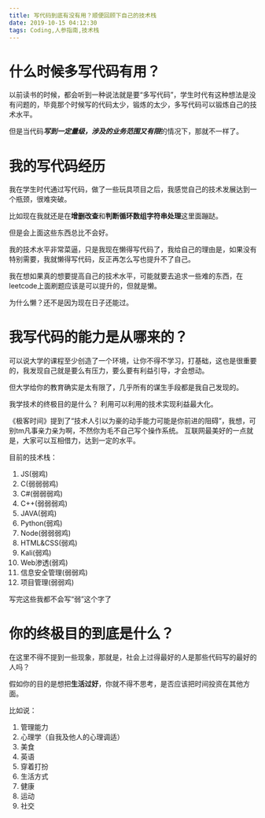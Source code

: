 ```yaml
---
title: 写代码到底有没有用？顺便回顾下自己的技术栈
date: 2019-10-15 04:12:30
tags: Coding,人参指南,技术栈
---
```


# 什么时候多写代码有用？

以前读书的时候，都会听到一种说法就是要“多写代码”，学生时代有这种想法是没有问题的，毕竟那个时候写的代码太少，锻炼的太少，多写代码可以锻炼自己的技术水平。

但是当代码***写到一定量级，涉及的业务范围又有限***的情况下，那就不一样了。

# 我的写代码经历

我在学生时代通过写代码，做了一些玩具项目之后，我感觉自己的技术发展达到一个瓶颈，很难突破。

比如现在我就还是在**增删改查**和**判断循环数组字符串处理**这里面蹦跶。

但是会上面这些东西总比不会好。

我的技术水平非常菜逼，只是我现在懒得写代码了，我给自己的理由是，如果没有特别需要，我就懒得写代码，反正再怎么写也提升不了自己。

我在想如果真的想要提高自己的技术水平，可能就要去追求一些难的东西，在leetcode上面刷题应该是可以提升的，但就是懒。

为什么懒？还不是因为现在日子还能过。

# 我写代码的能力是从哪来的？

可以说大学的课程至少创造了一个环境，让你不得不学习，打基础，这也是很重要的，我发现自己就是要么有压力，要么要有利益引导，才会想动。

但大学给你的教育确实是太有限了，几乎所有的谋生手段都是我自己发现的。

我学技术的终极目的是什么？
利用可以利用的技术实现利益最大化。

《极客时间》提到了“技术人引以为豪的动手能力可能是你前进的阻碍”，我想，可别tm凡事亲力亲为啊，不然你为毛不自己写个操作系统。
互联网最美好的一点就是，大家可以互相借力，达到一定的水平。

目前的技术栈：
1. JS(弱鸡)
2. C(弱弱弱鸡)
3. C#(弱弱弱鸡)
4. C++(弱弱弱鸡)
5. JAVA(弱鸡)
6. Python(弱鸡)
7. Node(弱弱弱鸡)
8. HTML&CSS(弱鸡)
9. Kali(弱鸡)
10. Web渗透(弱鸡)
11. 信息安全管理(弱弱鸡)
12. 项目管理(弱弱鸡)
 

写完这些我都不会写“弱”这个字了


# 你的终极目的到底是什么？


在这里不得不提到一些现象，那就是，社会上过得最好的人是那些代码写的最好的人吗？


假如你的目的是想把**生活过好**，你就不得不思考，是否应该把时间投资在其他方面。

比如说：

1. 管理能力
2. 心理学（自我及他人的心理调适）
3. 美食
4. 英语
5. 穿着打扮
6. 生活方式
7. 健康
8. 运动
9. 社交



